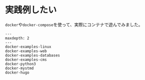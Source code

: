# 実践例したい

`docker`や`docker-compose`を使って、実際にコンテナで遊んでみました。

```{toctree}
---
maxdepth: 2
---
docker-examples-linux
docker-examples-web
docker-examples-databases
docker-examples-cms
docker-python3
docker-mystmd
docker-hugo
```
